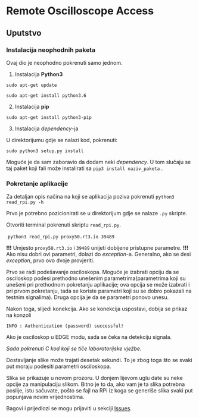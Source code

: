 # Remote Oscilloscope Access
## Uputstvo

### Instalacija neophodnih paketa

Ovaj dio je neophodno pokrenuti samo jednom.

1. Instalacija **Python3**

`sudo apt-get update`

`sudo apt-get install python3.6`

2. Instalacija **pip**

`sudo apt-get install python3-pip`

3. Instalacija *dependency*-ja 

U direktorijumu gdje se nalazi kod, pokrenuti:

`sudo python3 setup.py install`

Moguće je da sam zaboravio da dodam neki *dependency*. U tom slučaju se taj paket koji fali može instalirati sa `pip3 install naziv_paketa` .

### Pokretanje aplikacije

Za detaljan opis načina na koji se aplikacija poziva pokrenuti `python3 read_rpi.py -h`

Prvo je potrebno pozicionirati se u direktorijum gdje se nalaze `.py` skripte.

Otvoriti terminal pokrenuti skriptu `read_rpi.py`.

​			`python3 read_rpi.py proxy50.rt3.io 39489`

**!!!** Umjesto `proxy50.rt3.io` i `39489` unijeti dobijene pristupne parametre. **!!!** Ako nisu dobri ovi parametri, dolazi do *exception*-a. Generalno, ako se desi *exception*, prvo ovo dvoje provjeriti.

Prvo se radi podešavanje osciloskopa. Moguće je izabrati opciju da se osciloskop podesi prethodno unešenim parametrima(parametrima koji su unešeni pri prethodnom pokretanju aplikacije; ova opcija se može izabrati i pri prvom pokretanju, tada se koriste parametri koji su se dobro pokazali na testnim signalima). Druga opcija je da se parametri ponovo unesu.

Nakon toga, slijedi konekcija. Ako se konekcija uspostavi, dobija se prikaz na konzoli 

`INFO : Authentication (password) successful!`

Ako je osciloskop u EDGE modu, sada se čeka na detekciju signala.

*Sada pokrenuti C kod koji se tiče laboratorijske vježbe.* 

Dostavljanje slike može trajati desetak sekundi. To je zbog toga što se svaki put moraju podesiti parametri osciloskopa.

Slika se prikazuje u novom prozoru. U donjem lijevom uglu date su neke opcije za manipulaciju slikom. Bitno je to da, ako vam je ta slika potrebna poslije, istu sačuvate, pošto se fajl na RPi iz koga se generiše slika svaki put popunjava novim vrijednostima.

Bagovi i prijedlozi se mogu prijaviti u sekciji [Issues](https://github.com/smiljanic997/ikm-remote-osc/issues).